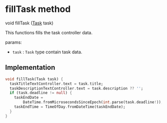 


# fillTask method








void fillTask
([Task](../../models_task_task_model/Task-class.md) task)





<p>This functions fills the task controller data.</p>
<p>params:</p>
<ul>
<li><code>task</code> : <code>Task</code> type contain task data.</li>
</ul>



## Implementation

```dart
void fillTask(Task task) {
  taskTitleTextController.text = task.title;
  taskDescriptionTextController.text = task.description ?? '';
  if (task.deadline != null) {
    taskEndDate =
        DateTime.fromMicrosecondsSinceEpoch(int.parse(task.deadline!));
    taskEndTime = TimeOfDay.fromDateTime(taskEndDate);
  }
}
```







